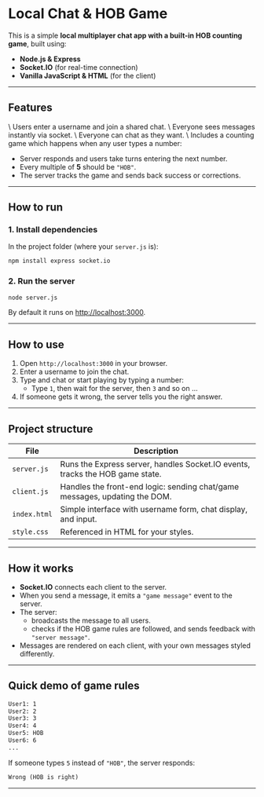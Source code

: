 # Local Chat & HOB Game

This is a simple **local multiplayer chat app with a built-in HOB counting game**, built using:

- **Node.js & Express**
- **Socket.IO** (for real-time connection)
- **Vanilla JavaScript & HTML** (for the client)

---

## Features

\ Users enter a username and join a shared chat.
\ Everyone sees messages instantly via socket.
\ Everyone can chat as they want.
\ Includes a counting game which happens when any user types a number:

- Server responds and users take turns entering the next number.
- Every multiple of **5** should be `"HOB"`.
- The server tracks the game and sends back success or corrections.

---

## How to run

### 1. Install dependencies

In the project folder (where your `server.js` is):

```bash
npm install express socket.io
```

### 2. Run the server

```bash
node server.js
```

By default it runs on [http://localhost:3000](http://localhost:3000).

---

## How to use

1. Open `http://localhost:3000` in your browser.
2. Enter a username to join the chat.
3. Type and chat or start playing by typing a number:
   - Type `1`, then wait for the server, then `3` and so on ...
4. If someone gets it wrong, the server tells you the right answer.

---

## Project structure

| File         | Description                                                                   |
| ------------ | ----------------------------------------------------------------------------- |
| `server.js`  | Runs the Express server, handles Socket.IO events, tracks the HOB game state. |
| `client.js`  | Handles the front-end logic: sending chat/game messages, updating the DOM.    |
| `index.html` | Simple interface with username form, chat display, and input.                 |
| `style.css`  | Referenced in HTML for your styles.                                           |

---

## How it works

- **Socket.IO** connects each client to the server.
- When you send a message, it emits a `"game message"` event to the server.
- The server:
  - broadcasts the message to all users.
  - checks if the HOB game rules are followed, and sends feedback with `"server message"`.
- Messages are rendered on each client, with your own messages styled differently.

---

## Quick demo of game rules

```txt
User1: 1
User2: 2
User3: 3
User4: 4
User5: HOB
User6: 6
...
```

If someone types `5` instead of `"HOB"`, the server responds:

```txt
Wrong (HOB is right)
```

---
